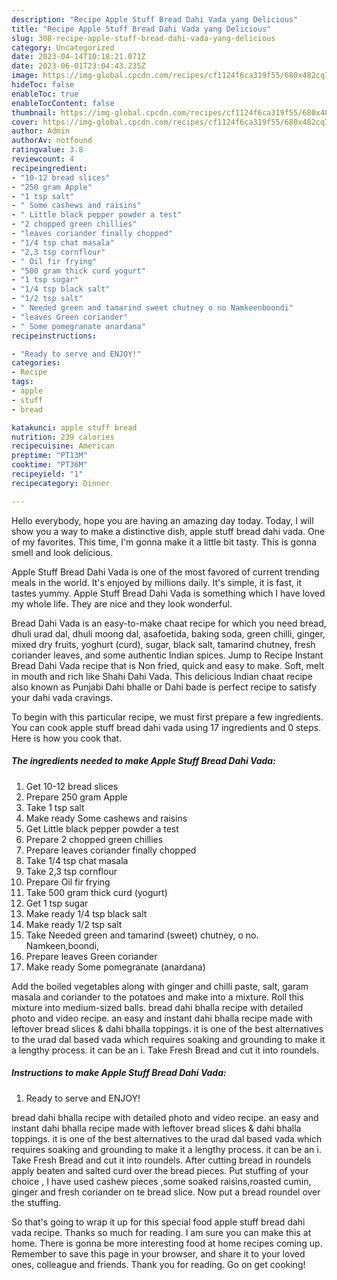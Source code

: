 ```yaml
---
description: "Recipe Apple Stuff Bread Dahi Vada yang Delicious"
title: "Recipe Apple Stuff Bread Dahi Vada yang Delicious"
slug: 308-recipe-apple-stuff-bread-dahi-vada-yang-delicious
category: Uncategorized
date: 2023-04-14T10:18:21.071Z
date: 2023-06-01T23:04:43.235Z
image: https://img-global.cpcdn.com/recipes/cf1124f6ca319f55/680x482cq70/apple-stuff-bread-dahi-vada-recipe-main-photo.jpg
hideToc: false
enableToc: true
enableTocContent: false
thumbnail: https://img-global.cpcdn.com/recipes/cf1124f6ca319f55/680x482cq70/apple-stuff-bread-dahi-vada-recipe-main-photo.jpg
cover: https://img-global.cpcdn.com/recipes/cf1124f6ca319f55/680x482cq70/apple-stuff-bread-dahi-vada-recipe-main-photo.jpg
author: Admin
authorAv: notfound
ratingvalue: 3.8
reviewcount: 4
recipeingredient:
- "10-12 bread slices"
- "250 gram Apple"
- "1 tsp salt"
- " Some cashews and raisins"
- " Little black pepper powder a test"
- "2 chopped green chillies"
- "leaves coriander finally chopped"
- "1/4 tsp chat masala"
- "2,3 tsp cornflour"
- " Oil fir frying"
- "500 gram thick curd yogurt"
- "1 tsp sugar"
- "1/4 tsp black salt"
- "1/2 tsp salt"
- " Needed green and tamarind sweet chutney o no Namkeenboondi"
- "leaves Green coriander"
- " Some pomegranate anardana"
recipeinstructions:

- "Ready to serve and ENJOY!"
categories:
- Recipe
tags:
- apple
- stuff
- bread

katakunci: apple stuff bread 
nutrition: 239 calories
recipecuisine: American
preptime: "PT13M"
cooktime: "PT36M"
recipeyield: "1"
recipecategory: Dinner

---
```



Hello everybody, hope you are having an amazing day today. Today, I will show you a way to make a distinctive dish, apple stuff bread dahi vada. One of my favorites. This time, I'm gonna make it a little bit tasty. This is gonna smell and look delicious.

Apple Stuff Bread Dahi Vada is one of the most favored of current trending meals in the world. It's enjoyed by millions daily. It's simple, it is fast, it tastes yummy. Apple Stuff Bread Dahi Vada is something which I have loved my whole life. They are nice and they look wonderful.

Bread Dahi Vada is an easy-to-make chaat recipe for which you need bread, dhuli urad dal, dhuli moong dal, asafoetida, baking soda, green chilli, ginger, mixed dry fruits, yoghurt (curd), sugar, black salt, tamarind chutney, fresh coriander leaves, and some authentic Indian spices. Jump to Recipe Instant Bread Dahi Vada recipe that is Non fried, quick and easy to make. Soft, melt in mouth and rich like Shahi Dahi Vada. This delicious Indian chaat recipe also known as Punjabi Dahi bhalle or Dahi bade is perfect recipe to satisfy your dahi vada cravings.


To begin with this particular recipe, we must first prepare a few ingredients. You can cook apple stuff bread dahi vada using 17 ingredients and 0 steps. Here is how you cook that.

<!--inarticleads1-->

##### The ingredients needed to make Apple Stuff Bread Dahi Vada:

1. Get 10-12 bread slices
1. Prepare 250 gram Apple
1. Take 1 tsp salt
1. Make ready  Some cashews and raisins
1. Get  Little black pepper powder a test
1. Prepare 2 chopped green chillies
1. Prepare leaves coriander finally chopped
1. Take 1/4 tsp chat masala
1. Take 2,3 tsp cornflour
1. Prepare  Oil fir frying
1. Take 500 gram thick curd (yogurt)
1. Get 1 tsp sugar
1. Make ready 1/4 tsp black salt
1. Make ready 1/2 tsp salt
1. Take  Needed green and tamarind (sweet) chutney, o no. Namkeen,boondi,
1. Prepare leaves Green coriander
1. Make ready  Some pomegranate (anardana)


Add the boiled vegetables along with ginger and chilli paste, salt, garam masala and coriander to the potatoes and make into a mixture. Roll this mixture into medium-sized balls. bread dahi bhalla recipe with detailed photo and video recipe. an easy and instant dahi bhalla recipe made with leftover bread slices &amp; dahi bhalla toppings. it is one of the best alternatives to the urad dal based vada which requires soaking and grounding to make it a lengthy process. it can be an i. Take Fresh Bread and cut it into roundels. 

<!--inarticleads2-->

##### Instructions to make Apple Stuff Bread Dahi Vada:


1. Ready to serve and ENJOY!

bread dahi bhalla recipe with detailed photo and video recipe. an easy and instant dahi bhalla recipe made with leftover bread slices &amp; dahi bhalla toppings. it is one of the best alternatives to the urad dal based vada which requires soaking and grounding to make it a lengthy process. it can be an i. Take Fresh Bread and cut it into roundels. After cutting bread in roundels apply beaten and salted curd over the bread pieces. Put stuffing of your choice , I have used cashew pieces ,some soaked raisins,roasted cumin, ginger and fresh coriander on te bread slice. Now put a bread roundel over the stuffing. 

So that's going to wrap it up for this special food apple stuff bread dahi vada recipe. Thanks so much for reading. I am sure you can make this at home. There is gonna be more interesting food at home recipes coming up. Remember to save this page in your browser, and share it to your loved ones, colleague and friends. Thank you for reading. Go on get cooking!
